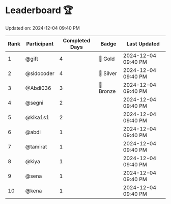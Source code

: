 # Leaderboard 🏆

Updated on: 2024-12-04 09:40 PM

| Rank | Participant       | Completed Days | Badge      | Last Updated         |
|------|-------------------|----------------|------------|----------------------|
| 1    | @gift             | 4              | 🏅 Gold     | 2024-12-04 09:40 PM |
| 2    | @sidocoder        | 4              | 🥈 Silver   | 2024-12-04 09:40 PM |
| 3    | @Abdi036          | 3              | 🥉 Bronze   | 2024-12-04 09:40 PM |
| 4    | @segni            | 2              |            | 2024-12-04 09:40 PM |
| 5    | @kika1s1          | 2              |            | 2024-12-04 09:40 PM |
| 6    | @abdi             | 1              |            | 2024-12-04 09:40 PM |
| 7    | @tamirat          | 1              |            | 2024-12-04 09:40 PM |
| 8    | @kiya             | 1              |            | 2024-12-04 09:40 PM |
| 9    | @sena             | 1              |            | 2024-12-04 09:40 PM |
| 10   | @kena             | 1              |            | 2024-12-04 09:40 PM |
